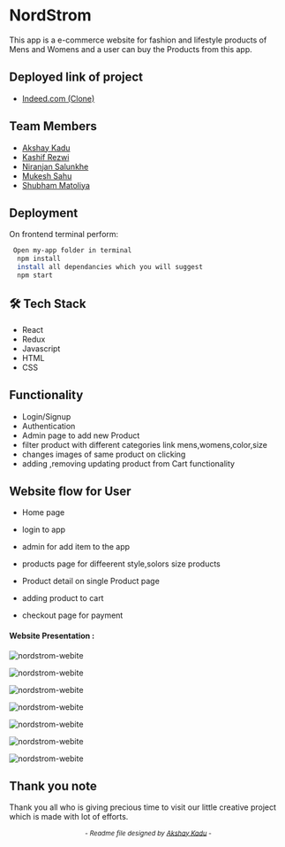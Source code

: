 #  NordStrom  

This app is a e-commerce website for fashion and lifestyle products of Mens and Womens and a user can buy the Products from this app.

## Deployed link of project
- <a href="https://deft-florentine-9618bc.netlify.app/">Indeed.com (Clone)</a>

## Team Members

<ul>
  <li><a href="https://github.com/akshaykadu24">Akshay Kadu</a></li>
  <li><a href="https://github.com/Kashif-Rezwi">Kashif Rezwi</a></li>
  <li><a href="https://github.com/nsalunkhe">Niranjan Salunkhe</a></li>
  <li><a href="https://github.com/mukeshsahu1997">Mukesh Sahu</a></li>
  <li><a href="https://github.com/shubham-matoliya">Shubham Matoliya</a></li>
</ul>


## Deployment

On frontend terminal perform:

```bash
 Open my-app folder in terminal
  npm install
  install all dependancies which you will suggest
  npm start
```



## 🛠 Tech Stack
- React
- Redux
- Javascript
- HTML
- CSS


## Functionality

- Login/Signup
- Authentication
- Admin page to add new Product
- filter product with different categories link mens,womens,color,size
- changes images of same product on clicking 
- adding ,removing updating product from Cart functionality 


## Website flow for User

- Home page

- login to app

- admin for add item to the app

- products page for diffeerent style,solors size products

- Product detail on single Product page

- adding product to cart 

- checkout page for payment





#### Website Presentation :
![nordstrom-webite](/spiteful-bed-9674/my-app/src/Components/images/Screenshot%20(240).png)

![nordstrom-webite](/spiteful-bed-9674/my-app/src/Components/images/Screenshot%20(241).png)

![nordstrom-webite](/spiteful-bed-9674/my-app/src/Components/images/Screenshot%20(242).png)

![nordstrom-webite](/spiteful-bed-9674/my-app/src/Components/images/Screenshot%20(243).png)

![nordstrom-webite](/spiteful-bed-9674/my-app/src/Components/images/Screenshot%20(244).png)

![nordstrom-webite](/spiteful-bed-9674/my-app/src/Components/images/Screenshot%20(247).png)

![nordstrom-webite](/spiteful-bed-9674/my-app/src/Components/images/Screenshot%20(248).png)
## Thank you note
Thank you all who is giving precious time to visit our little creative project which is made with lot of efforts.

_<p align="center"><sub>- Readme file designed by <a href="https://github.com/akshaykadu24">Akshay Kadu</a> -</sub></p>_
